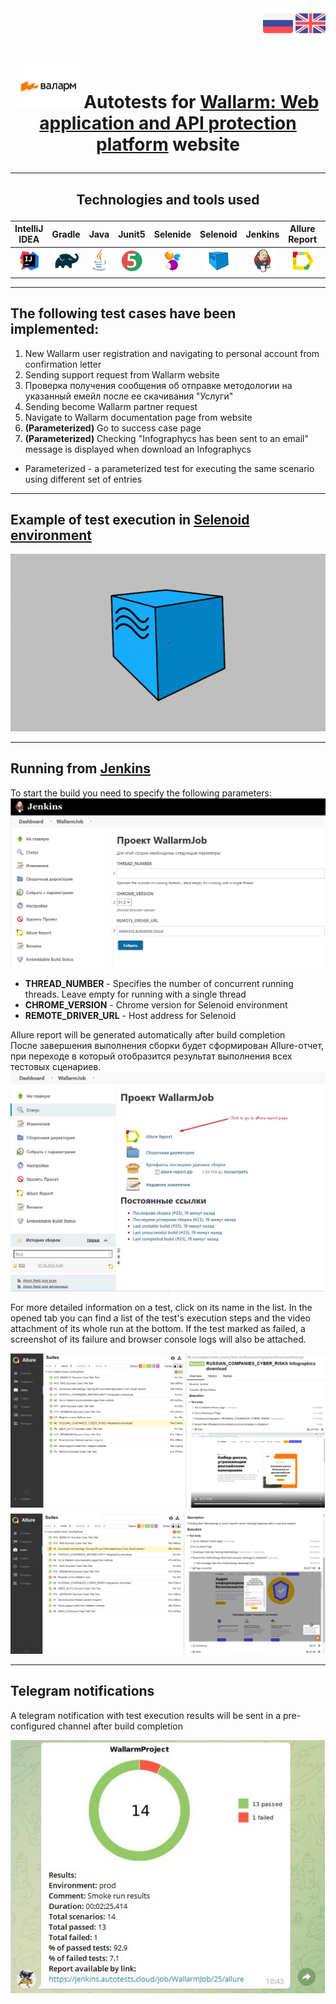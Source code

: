 <div class="row" align="right">
  <a href="/README.md"><img src="images/RU.png" title ="Switch language to Russian"></a>
 <a href="/README_EN.md"><img src="images/EN.png" title ="Switch language to English"></a>
</div>

# <p align="center"> <img src="images/Wallarm.png" width="100" height="70">  Autotests for [Wallarm: Web application and API protection platform](https://www.wallarm.ru/) website</p>
___
##  <p align="center"> Technologies and tools used </p>
| IntelliJ IDEA | Gradle | Java | Junit5 | Selenide | Selenoid | Jenkins | Allure Report | Allure TestOps | Telegram (notifications) |
|:------:|:----:|:----:|:------:|:------:|:--------:|:--------:|:-------------:|:---------:|:-------:|
| <img src="images/Intellij.svg" width="40" height="40"> | <img src="images/Gradle.svg" width="40" height="40"> | <img src="images/Java.svg" width="40" height="40"> | <img src="images/Junit5.svg" width="40" height="40"> | <img src="images/Selenide.svg" width="40" height="40"> | <img src="images/Selenoid.svg" width="40" height="40"> | <img src="images/Jenkins.svg" width="40" height="40"> | <img src="images/Allure Report.svg" width="40" height="40"> | <img src="images/Allure TestOps.svg" width="40" height="40"> | <img src="images/Telegram.svg" width="40" height="40"> |

___
## The following test cases have been implemented:

1. New Wallarm user registration and navigating to personal account from confirmation letter
2. Sending support request from Wallarm website
3. Проверка получения сообщения об отправке методологии на указанный емейл после ее скачивания "Услуги"
4. Sending become Wallarm partner request
5. Navigate to Wallarm documentation page from website
6. **(Parameterized)** Go to success case page
7. **(Parameterized)** Checking "Infographycs has been sent to an email" message is displayed when download an Infographycs 
* Parameterized - a parameterized test for executing the same scenario using different set of entries 

___

## Example of test execution in [**Selenoid environment**](https://selenoid.autotests.cloud/#/)
![Selenoid](images/SelenoidVideo.gif)

___

## Running from [**Jenkins**](https://jenkins.autotests.cloud/job/WallarmJob/build?delay=0sec)
To start the build you need to specify the following parameters:
![RunParameters](images/JenkinsBuildStart.jpg)
* **THREAD_NUMBER** - Specifies the number of concurrent running threads. Leave empty for running with a single thread
* **CHROME_VERSION** - Chrome version for Selenoid environment
* **REMOTE_DRIVER_URL** - Host address for Selenoid

Allure report will be generated automatically after build completion  
После завершения выполнения сборки будет сформирован Allure-отчет, при переходе в который отобразится результат выполнения всех тестовых сценариев.
![BuildFinished](images/JenkinsBuildFinishedEN.jpg)

For more detailed information on a test, click on its name in the list. In the opened tab you can find a list of the test's execution steps and the video attachment of its whole run at the bottom. If the test marked as failed, a screenshot of its failure and browser console logs will also be attached.

![TestSuccess](images/AllureResult.png)
![TestFailed](images/AllureFailResult.png)

___
## Telegram notifications
A telegram notification with test execution results will be sent in a pre-configured channel after build completion

![TelegramBot](images/TelegramNotEN.jpg)
